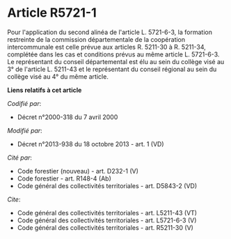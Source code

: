 # Article R5721-1

Pour l'application du second alinéa de l'article L. 5721-6-3, la formation restreinte de la commission départementale de la
coopération intercommunale est celle prévue aux articles R. 5211-30 à R. 5211-34, complétée dans les cas et conditions prévus
au même article L. 5721-6-3. Le représentant du conseil départemental est élu au sein du collège visé au 3° de l'article L.
5211-43 et le représentant du conseil régional au sein du collège visé au 4° du même article.

**Liens relatifs à cet article**

_Codifié par_:

  - Décret n°2000-318 du 7 avril 2000

_Modifié par_:

  - Décret n°2013-938 du 18 octobre 2013 - art. 1 (VD)

_Cité par_:

  - Code forestier (nouveau) - art. D232-1 (V)
  - Code forestier - art. R148-4 (Ab)
  - Code général des collectivités territoriales - art. D5843-2 (VD)

_Cite_:

  - Code général des collectivités territoriales - art. L5211-43 (VT)
  - Code général des collectivités territoriales - art. L5721-6-3 (V)
  - Code général des collectivités territoriales - art. R5211-30 (V)
